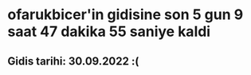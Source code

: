 # ofarukbicer'in gidisine son 5 gun 9 saat 47 dakika 55 saniye kaldi

## Gidis tarihi: 30.09.2022 :(